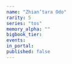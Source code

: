 ```yaml
---
name: "Zhian’tara Odo"
rarity: 5
series: "tos"
memory_alpha: ""
bigbook_tier:
events:
in_portal:
published: false
---
```

